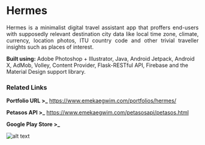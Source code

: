 # Hermes

<p align="justify">Hermes is a minimalist digital travel assistant app that proffers end-users with supposedly relevant destination city data like local time zone, climate, currency, location photos, ITU country code and other trivial traveller insights such as places of interest. 

**Built using:** Adobe Photoshop + Illustrator, Java, Android Jetpack, Android X, AdMob, Volley, Content Provider, Flask-RESTful API, Firebase and the Material Design support library.</p>

### Related Links

**Portfolio URL >_** https://www.emekaegwim.com/portfolios/hermes/

**Petasos API >_** https://www.emekaegwim.com/petasosapi/petasos.html 

**Google Play Store >_**


![alt text](https://raw.githubusercontent.com/username/projectname/branch/path/to/img.png)
